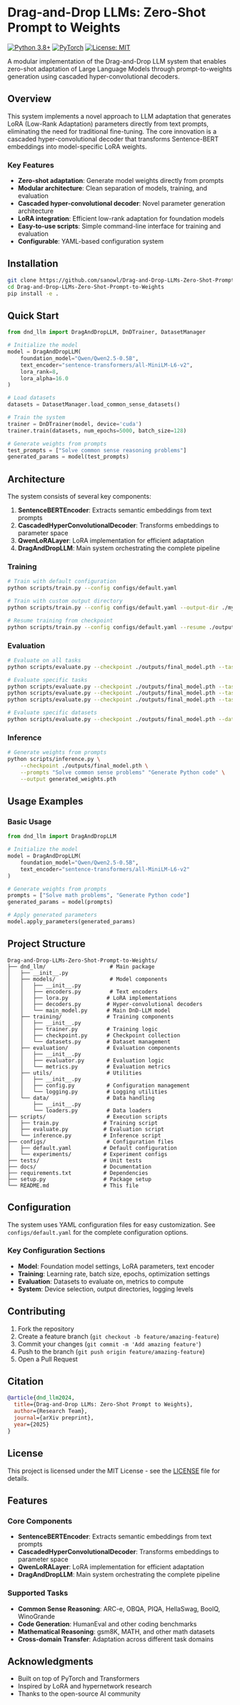 # Drag-and-Drop LLMs: Zero-Shot Prompt to Weights

[![Python 3.8+](https://img.shields.io/badge/python-3.8+-blue.svg)](https://www.python.org/downloads/release/python-380/)
[![PyTorch](https://img.shields.io/badge/PyTorch-2.0+-ee4c2c.svg)](https://pytorch.org/)
[![License: MIT](https://img.shields.io/badge/License-MIT-yellow.svg)](https://opensource.org/licenses/MIT)

A modular implementation of the Drag-and-Drop LLM system that enables zero-shot adaptation of Large Language Models through prompt-to-weights generation using cascaded hyper-convolutional decoders.

## Overview

This system implements a novel approach to LLM adaptation that generates LoRA (Low-Rank Adaptation) parameters directly from text prompts, eliminating the need for traditional fine-tuning. The core innovation is a cascaded hyper-convolutional decoder that transforms Sentence-BERT embeddings into model-specific LoRA weights.

### Key Features

- **Zero-shot adaptation**: Generate model weights directly from prompts
- **Modular architecture**: Clean separation of models, training, and evaluation
- **Cascaded hyper-convolutional decoder**: Novel parameter generation architecture
- **LoRA integration**: Efficient low-rank adaptation for foundation models
- **Easy-to-use scripts**: Simple command-line interface for training and evaluation
- **Configurable**: YAML-based configuration system

## Installation

```bash
git clone https://github.com/sanowl/Drag-and-Drop-LLMs-Zero-Shot-Prompt-to-Weights
cd Drag-and-Drop-LLMs-Zero-Shot-Prompt-to-Weights
pip install -e .
```

## Quick Start

```python
from dnd_llm import DragAndDropLLM, DnDTrainer, DatasetManager

# Initialize the model
model = DragAndDropLLM(
    foundation_model="Qwen/Qwen2.5-0.5B",
    text_encoder="sentence-transformers/all-MiniLM-L6-v2",
    lora_rank=8,
    lora_alpha=16.0
)

# Load datasets
datasets = DatasetManager.load_common_sense_datasets()

# Train the system
trainer = DnDTrainer(model, device='cuda')
trainer.train(datasets, num_epochs=5000, batch_size=128)

# Generate weights from prompts
test_prompts = ["Solve common sense reasoning problems"]
generated_params = model(test_prompts)
```

## Architecture

The system consists of several key components:

1. **SentenceBERTEncoder**: Extracts semantic embeddings from text prompts
2. **CascadedHyperConvolutionalDecoder**: Transforms embeddings to parameter space
3. **QwenLoRALayer**: LoRA implementation for efficient adaptation
4. **DragAndDropLLM**: Main system orchestrating the complete pipeline

### Training

```bash
# Train with default configuration
python scripts/train.py --config configs/default.yaml

# Train with custom output directory
python scripts/train.py --config configs/default.yaml --output-dir ./my_experiment

# Resume training from checkpoint
python scripts/train.py --config configs/default.yaml --resume ./outputs/checkpoint.pth
```

### Evaluation

```bash
# Evaluate on all tasks
python scripts/evaluate.py --checkpoint ./outputs/final_model.pth --task all

# Evaluate specific tasks
python scripts/evaluate.py --checkpoint ./outputs/final_model.pth --task common_sense
python scripts/evaluate.py --checkpoint ./outputs/final_model.pth --task coding
python scripts/evaluate.py --checkpoint ./outputs/final_model.pth --task math

# Evaluate specific datasets
python scripts/evaluate.py --checkpoint ./outputs/final_model.pth --datasets ARC-e,PIQA
```

### Inference

```bash
# Generate weights from prompts
python scripts/inference.py \
    --checkpoint ./outputs/final_model.pth \
    --prompts "Solve common sense problems" "Generate Python code" \
    --output generated_weights.pth
```

## Usage Examples

### Basic Usage

```python
from dnd_llm import DragAndDropLLM

# Initialize the model
model = DragAndDropLLM(
    foundation_model="Qwen/Qwen2.5-0.5B",
    text_encoder="sentence-transformers/all-MiniLM-L6-v2"
)

# Generate weights from prompts
prompts = ["Solve math problems", "Generate Python code"]
generated_params = model(prompts)

# Apply generated parameters
model.apply_parameters(generated_params)
```

## Project Structure

```
Drag-and-Drop-LLMs-Zero-Shot-Prompt-to-Weights/
├── dnd_llm/                    # Main package
│   ├── __init__.py
│   ├── models/                 # Model components
│   │   ├── __init__.py
│   │   ├── encoders.py         # Text encoders
│   │   ├── lora.py            # LoRA implementations
│   │   ├── decoders.py        # Hyper-convolutional decoders
│   │   └── main_model.py      # Main DnD-LLM model
│   ├── training/              # Training components
│   │   ├── __init__.py
│   │   ├── trainer.py         # Training logic
│   │   ├── checkpoint.py      # Checkpoint collection
│   │   └── datasets.py        # Dataset management
│   ├── evaluation/            # Evaluation components
│   │   ├── __init__.py
│   │   ├── evaluator.py       # Evaluation logic
│   │   └── metrics.py         # Evaluation metrics
│   ├── utils/                 # Utilities
│   │   ├── __init__.py
│   │   ├── config.py          # Configuration management
│   │   └── logging.py         # Logging utilities
│   └── data/                  # Data handling
│       ├── __init__.py
│       └── loaders.py         # Data loaders
├── scripts/                   # Execution scripts
│   ├── train.py              # Training script
│   ├── evaluate.py           # Evaluation script
│   └── inference.py          # Inference script
├── configs/                   # Configuration files
│   ├── default.yaml          # Default configuration
│   └── experiments/          # Experiment configs
├── tests/                    # Unit tests
├── docs/                     # Documentation
├── requirements.txt          # Dependencies
├── setup.py                  # Package setup
└── README.md                 # This file
```

## Configuration

The system uses YAML configuration files for easy customization. See `configs/default.yaml` for the complete configuration options.

### Key Configuration Sections

- **Model**: Foundation model settings, LoRA parameters, text encoder
- **Training**: Learning rate, batch size, epochs, optimization settings  
- **Evaluation**: Datasets to evaluate on, metrics to compute
- **System**: Device selection, output directories, logging levels

## Contributing

1. Fork the repository
2. Create a feature branch (`git checkout -b feature/amazing-feature`)
3. Commit your changes (`git commit -m 'Add amazing feature'`)
4. Push to the branch (`git push origin feature/amazing-feature`)
5. Open a Pull Request

## Citation

```bibtex
@article{dnd_llm2024,
  title={Drag-and-Drop LLMs: Zero-Shot Prompt to Weights},
  author={Research Team},
  journal={arXiv preprint},
  year={2025}
}
```

## License

This project is licensed under the MIT License - see the [LICENSE](LICENSE) file for details.

## Features

### Core Components

- **SentenceBERTEncoder**: Extracts semantic embeddings from text prompts
- **CascadedHyperConvolutionalDecoder**: Transforms embeddings to parameter space
- **QwenLoRALayer**: LoRA implementation for efficient adaptation
- **DragAndDropLLM**: Main system orchestrating the complete pipeline

### Supported Tasks

- **Common Sense Reasoning**: ARC-e, OBQA, PIQA, HellaSwag, BoolQ, WinoGrande
- **Code Generation**: HumanEval and other coding benchmarks
- **Mathematical Reasoning**: gsm8K, MATH, and other math datasets
- **Cross-domain Transfer**: Adaptation across different task domains

## Acknowledgments

- Built on top of PyTorch and Transformers
- Inspired by LoRA and hypernetwork research
- Thanks to the open-source AI community 